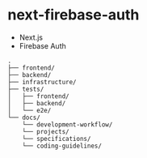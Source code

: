 # next-firebase-auth
- Next.js
- Firebase Auth

```
.
├── frontend/
├── backend/
├── infrastructure/
├── tests/
│   ├── frontend/
│   ├── backend/
│   └── e2e/
└── docs/
    └── development-workflow/ 
    └── projects/
    └── specifications/
    └── coding-guidelines/
```